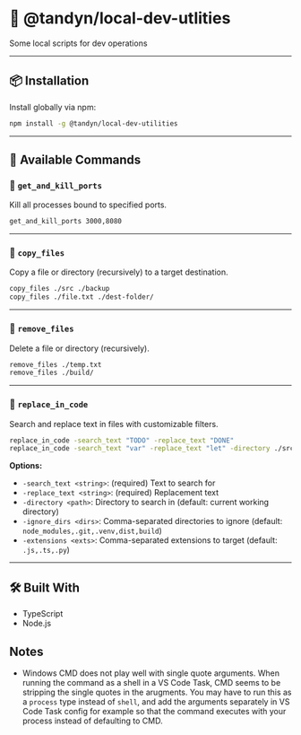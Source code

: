 # 🧰 @tandyn/local-dev-utlities

Some local scripts for dev operations

---

## 📦 Installation

Install globally via npm:

```bash
npm install -g @tandyn/local-dev-utilities
```

---

## 🧪 Available Commands

### 🔪 `get_and_kill_ports`

Kill all processes bound to specified ports.

```bash
get_and_kill_ports 3000,8080
```

---

### 📁 `copy_files`

Copy a file or directory (recursively) to a target destination.

```bash
copy_files ./src ./backup
copy_files ./file.txt ./dest-folder/
```

---

### 🧼 `remove_files`

Delete a file or directory (recursively).

```bash
remove_files ./temp.txt
remove_files ./build/
```

---

### 📝 `replace_in_code`

Search and replace text in files with customizable filters.

```bash
replace_in_code -search_text "TODO" -replace_text "DONE"
replace_in_code -search_text "var" -replace_text "let" -directory ./src -extensions .js,.ts
```

**Options:**

- `-search_text <string>`: (required) Text to search for
- `-replace_text <string>`: (required) Replacement text
- `-directory <path>`: Directory to search in (default: current working directory)
- `-ignore_dirs <dirs>`: Comma-separated directories to ignore (default: `node_modules,.git,.venv,dist,build`)
- `-extensions <exts>`: Comma-separated extensions to target (default: `.js,.ts,.py`)

---

## 🛠 Built With

- TypeScript
- Node.js

## Notes
- Windows CMD does not play well with single quote arguments. When running the command as a shell in a VS Code Task, CMD seems to be stripping the single quotes in the arugments. You may have to run this as a `process` type instead of `shell`, and add the arguments separately in VS Code Task config for example so that the command executes with your process instead of defaulting to CMD.